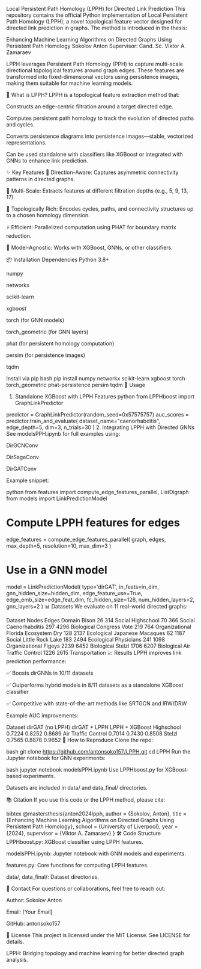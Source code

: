 Local Persistent Path Homology (LPPH) for Directed Link Prediction
This repository contains the official Python implementation of Local Persistent Path Homology (LPPH), a novel topological feature vector designed for directed link prediction in graphs. The method is introduced in the thesis:

Enhancing Machine Learning Algorithms on Directed Graphs Using Persistent Path Homology
Sokolov Anton
Supervisor: Cand. Sc. Viktor A. Zamaraev

LPPH leverages Persistent Path Homology (PPH) to capture multi-scale directional topological features around graph edges. These features are transformed into fixed-dimensional vectors using persistence images, making them suitable for machine learning models.

🧠 What is LPPH?
LPPH is a topological feature extraction method that:

Constructs an edge-centric filtration around a target directed edge.

Computes persistent path homology to track the evolution of directed paths and cycles.

Converts persistence diagrams into persistence images—stable, vectorized representations.

Can be used standalone with classifiers like XGBoost or integrated with GNNs to enhance link prediction.

✨ Key Features
🧩 Direction-Aware: Captures asymmetric connectivity patterns in directed graphs.

📐 Multi-Scale: Extracts features at different filtration depths (e.g., 5, 9, 13, 17).

🔬 Topologically Rich: Encodes cycles, paths, and connectivity structures up to a chosen homology dimension.

⚡ Efficient: Parallelized computation using PHAT for boundary matrix reduction.

🤖 Model-Agnostic: Works with XGBoost, GNNs, or other classifiers.

📦 Installation
Dependencies
Python 3.8+

numpy

networkx

scikit-learn

xgboost

torch (for GNN models)

torch_geometric (for GNN layers)

phat (for persistent homology computation)

persim (for persistence images)

tqdm

Install via pip
bash
pip install numpy networkx scikit-learn xgboost torch torch_geometric phat-persistence persim tqdm
🚀 Usage
1. Standalone XGBoost with LPPH Features
python
from LPPHboost import GraphLinkPredictor

predictor = GraphLinkPredictor(random_seed=0x57575757)
auc_scores = predictor.train_and_evaluate(
    dataset_name="caenorhabditis",
    edge_depth=5,
    dim=3,
    n_trials=30
)
2. Integrating LPPH with Directed GNNs
See modelsPPH.ipynb for full examples using:

DirGCNConv

DirSageConv

DirGATConv

Example snippet:

python
from features import compute_edge_features_parallel, ListDigraph
from models import LinkPredictionModel

# Compute LPPH features for edges
edge_features = compute_edge_features_parallel(
    graph, edges, max_depth=5, resolution=10, max_dim=3
)

# Use in a GNN model
model = LinkPredictionModel(
    type='dirGAT',
    in_feats=in_dim,
    gnn_hidden_size=hidden_dim,
    edge_feature_use=True,
    edge_emb_size=edge_feat_dim,
    fc_hidden_size=128,
    num_hidden_layers=2,
    gnn_layers=2
)
📊 Datasets
We evaluate on 11 real-world directed graphs:

Dataset	Nodes	Edges	Domain
Bison	26	314	Social
Highschool	70	366	Social
Caenorhabditis	297	4296	Biological
Congress Vote	219	764	Organizational
Florida Ecosystem Dry	128	2137	Ecological
Japanese Macaques	62	1187	Social
Little Rock Lake	183	2494	Ecological
Physicians	241	1098	Organizational
Figeys	2239	6452	Biological
Stelzl	1706	6207	Biological
Air Traffic Control	1226	2615	Transportation
📈 Results
LPPH improves link prediction performance:

✅ Boosts dirGNNs in 10/11 datasets

✅ Outperforms hybrid models in 8/11 datasets as a standalone XGBoost classifier

✅ Competitive with state-of-the-art methods like SRTGCN and IRW/DRW

Example AUC improvements:

Dataset	dirGAT (no LPPH)	dirGAT + LPPH	LPPH + XGBoost
Highschool	0.7224	0.8252	0.8689
Air Traffic Control	0.7014	0.7430	0.8508
Stelzl	0.7565	0.8878	0.9652
🧪 How to Reproduce
Clone the repo:

bash
git clone https://github.com/antonsoko157/LPPH.git
cd LPPH
Run the Jupyter notebook for GNN experiments:

bash
jupyter notebook modelsPPH.ipynb
Use LPPHboost.py for XGBoost-based experiments.

Datasets are included in data/ and data_final/ directories.

📚 Citation
If you use this code or the LPPH method, please cite:

bibtex
@mastersthesis{anton2024lpph,
  author = {Sokolov, Anton},
  title = {Enhancing Machine Learning Algorithms on Directed Graphs Using Persistent Path Homology},
  school = {University of Liverpool},
  year = {2024},
  supervisor = {Viktor A. Zamaraev}
}
🛠️ Code Structure
LPPHboost.py: XGBoost classifier using LPPH features.

modelsPPH.ipynb: Jupyter notebook with GNN models and experiments.

features.py: Core functions for computing LPPH features.

data/, data_final/: Dataset directories.

📮 Contact
For questions or collaborations, feel free to reach out:

Author: Sokolov Anton

Email: [Your Email]

GitHub: antonsoko157

📜 License
This project is licensed under the MIT License. See LICENSE for details.

LPPH: Bridging topology and machine learning for better directed graph analysis.
